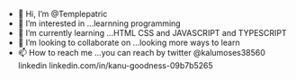 - 👋 Hi, I’m @Templepatric
- 👀 I’m interested in ...learnning programming 
- 🌱 I’m currently learning ...HTML CSS and JAVASCRIPT and TYPESCRIPT
- 💞️ I’m looking to collaborate on ...looking more ways to learn 
- 📫 How to reach me ...you can reach by twitter @kalumoses38560 linkedin linkedin.com/in/kanu-goodness-09b7b5265

<!---
Templepatric/Templepatric is a ✨ special ✨ repository because its `README.md` (this file) appears on your GitHub profile.
You can click the Preview link to take a look at your changes.
--->
